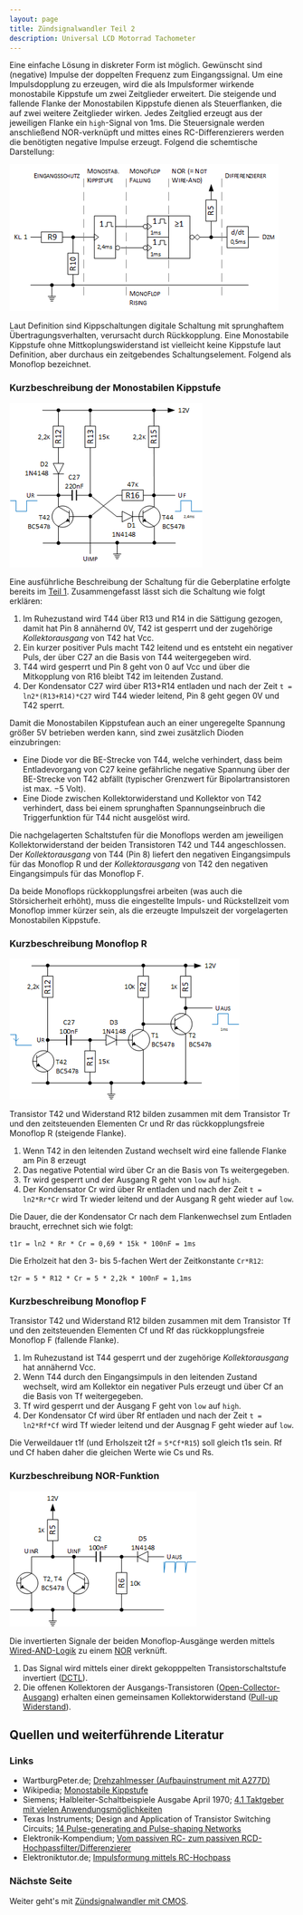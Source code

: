 ```yaml
---
layout: page
title: Zündsignalwandler Teil 2
description: Universal LCD Motorrad Tachometer
---
```


Eine einfache Lösung in diskreter Form ist möglich. Gewünscht sind (negative) Impulse der doppelten Frequenz zum Eingangssignal. Um eine Impulsdopplung zu erzeugen, wird die als Impulsformer wirkende monostabile Kippstufe um zwei Zeitglieder erweitert. Die steigende und fallende Flanke der Monostabilen Kippstufe dienen als Steuerflanken, die auf zwei weitere Zeitglieder wirken. Jedes Zeitglied erzeugt aus der jeweiligen Flanke ein `high`-Signal von 1ms. Die Steuersignale werden anschließend NOR-verknüpft und mittes eines RC-Differenzierers werden die benötigten negative Impulse erzeugt. Folgend die schemtische Darstellung:

![Schematische Darstellung Zündsignalwandler](../images/Zuendsignalwandler_1.png)

Laut Definition sind Kippschaltungen digitale Schaltung mit sprunghaftem Übertragungsverhalten, verursacht durch Rückkopplung. Eine Monostabile Kippstufe ohne Mittkoplungswiderstand ist vielleicht keine Kippstufe laut Definition, aber durchaus ein zeitgebendes Schaltungselement. Folgend als Monoflop bezeichnet.

### Kurzbeschreibung der Monostabilen Kippstufe

![Monostabilen Kippstufe](../images/Monostabilen_Kippstufe.png)

Eine ausführliche Beschreibung der Schaltung für die Geberplatine erfolgte bereits im [Teil 1](zuendsignalwandler_1.html). Zusammengefasst lässt sich die Schaltung wie folgt erklären:
1. Im Ruhezustand wird T44 über R13 und R14 in die Sättigung gezogen, damit hat Pin 8 annähernd 0V, T42 ist gesperrt und der zugehörige _Kollektorausgang_ von T42 hat Vcc.
2. Ein kurzer positiver Puls macht T42 leitend und es entsteht ein negativer Puls, der über C27 an die Basis von T44 weitergegeben wird.
3. T44 wird gesperrt und Pin 8 geht von 0 auf Vcc und über die Mitkopplung von R16 bleibt T42 im leitenden Zustand.
4. Der Kondensator C27 wird über R13+R14 entladen und nach der Zeit `t = ln2*(R13+R14)*C27` wird T44 wieder leitend, Pin 8 geht gegen 0V und T42 sperrt.

Damit die Monostabilen Kippstufean auch an einer ungeregelte Spannung größer 5V betrieben werden kann, sind zwei zusätzlich Dioden einzubringen:
- Eine Diode vor die BE-Strecke von T44, welche verhindert, dass beim Entladevorgang von C27 keine gefährliche negative Spannung über der BE-Strecke von T42 abfällt (typischer Grenzwert für Bipolartransistoren ist max. −5 Volt).
- Eine Diode zwischen Kollektorwiderstand und Kollektor von T42 verhindert, dass bei einem sprunghaften Spannungseinbruch die Triggerfunktion für T44 nicht ausgelöst wird. 

Die nachgelagerten Schaltstufen für die Monoflops werden am jeweiligen Kollektorwiderstand der beiden Transistoren T42 und T44 angeschlossen. Der _Kollektorausgang_ von T44 (Pin 8) liefert den negativen Eingangsimpuls für das Monoflop R und der _Kollektorausgang_ von T42 den negativen Eingangsimpuls für das Monoflop F.

Da beide Monoflops rückkopplungsfrei arbeiten (was auch die Störsicherheit erhöht), muss die eingestellte Impuls- und Rückstellzeit vom Monoflop immer kürzer sein, als die erzeugte Impulszeit der vorgelagerten Monostabilen Kippstufe.

### Kurzbeschreibung Monoflop R

![Monoflop R](../images/Monoflop_R.png)

Transistor T42 und Widerstand R12 bilden zusammen mit dem Transistor Tr und den zeitsteuenden Elementen Cr und Rr das rückkopplungsfreie Monoflop R (steigende Flanke).

1. Wenn T42 in den leitenden Zustand wechselt wird eine fallende Flanke am Pin 8 erzeugt
2. Das negative Potential wird über Cr an die Basis von Ts weitergegeben.
3. Tr wird gesperrt und der Ausgang R geht von `low` auf `high`.
4. Der Kondensator Cr wird über Rr entladen und nach der Zeit `t = ln2*Rr*Cr` wird Tr wieder leitend und der Ausgang R geht wieder auf `low`.

Die Dauer, die der Kondensator Cr nach dem Flankenwechsel zum Entladen braucht, errechnet sich wie folgt:

    t1r = ln2 * Rr * Cr = 0,69 * 15k * 100nF = 1ms

Die Erholzeit hat den 3- bis 5-fachen Wert der Zeitkonstante `Cr*R12`:

    t2r = 5 * R12 * Cr = 5 * 2,2k * 100nF = 1,1ms

### Kurzbeschreibung Monoflop F
Transistor T42 und Widerstand R12 bilden zusammen mit dem Transistor Tf und den zeitsteuenden Elementen Cf und Rf das rückkopplungsfreie Monoflop F (fallende Flanke).

1. Im Ruhezustand ist T44 gesperrt und der zugehörige _Kollektorausgang_ hat annähernd Vcc.
2. Wenn T44 durch den Eingangsimpuls in den leitenden Zustand wechselt, wird am Kollektor ein negativer Puls erzeugt und über Cf an die Basis von Tf weitergegeben.
3. Tf wird gesperrt und der Ausgang F geht von `low` auf `high`.
4. Der Kondensator Cf wird über Rf entladen und nach der Zeit `t = ln2*Rf*Cf` wird Tf wieder leitend und der Ausgnag F geht wieder auf `low`.

Die Verweildauer t1f (und Erholszeit t2f = `5*Cf*R15`) soll gleich t1s sein. Rf und Cf haben daher die gleichen Werte wie Cs und Rs.

### Kurzbeschreibung NOR-Funktion

![NOR-Funktion](../images/NOR-Funktion.png)

Die invertierten Signale der beiden Monoflop-Ausgänge werden mittels [Wired-AND-Logik](http://de.wikipedia.org/wiki/Wired-AND) zu einem [NOR](http://www.play-hookey.com/digital_experiments/dtl/dtl_nor2.html) verknüft.

1. Das Signal wird mittels einer direkt gekopppelten Transistorschaltstufe invertiert ([DCTL](http://en.wikipedia.org/wiki/Direct-coupled_transistor_logic)).
2. Die offenen Kollektoren der Ausgangs-Transistoren ([Open-Collector-Ausgang](http://de.wikipedia.org/wiki/Open-Collector-Ausgang)) erhalten einen gemeinsamen Kollektorwiderstand ([Pull-up Widerstand](http://de.wikipedia.org/wiki/Open_circuit#Pull-up)).

## Quellen und weiterführende Literatur

### Links
- WartburgPeter.de; [Drehzahlmesser (Aufbauinstrument mit A277D)](http://www.wartburgpeter.de/download/dzm.pdf)
- Wikipedia; [Monostabile Kippstufe](http://de.wikipedia.org/wiki/Monostabile_Kippstufe)
- Siemens; Halbleiter-Schaltbeispiele Ausgabe April 1970; [4.1 Taktgeber mit vielen Anwendungsmöglichkeiten](http://www.fingers-welt.de/info/siemens_schaltbeispiele_1970_1.pdf)
- Texas Instruments; Design and Application of Transistor Switching Circuits; [14 Pulse-generating and Pulse-shaping Networks](http://archive.org/details/DesignAndApplicationOfTransistorSwitchingCircuits/page/n279)
- Elektronik-Kompendium; [Vom passiven RC- zum passiven RCD-Hochpassfilter/Differenzierer](http://www.elektronik-kompendium.de/public/schaerer/rcdhp.htm)
- Elektroniktutor.de; [Impulsformung mittels RC-Hochpass](https://elektroniktutor.de/analogtechnik/differz.html)

### Nächste Seite
Weiter geht's mit [Zündsignalwandler mit CMOS](zuendsignalwandler_3.html).
